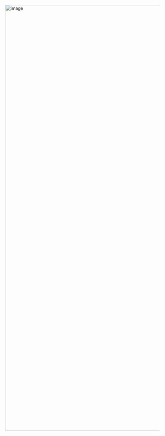 <img width="1384" alt="image" src="https://github.com/brunasiaovn/calculadora-imc/assets/139784873/60860eae-6907-4267-be00-3e99dff62fe6">
